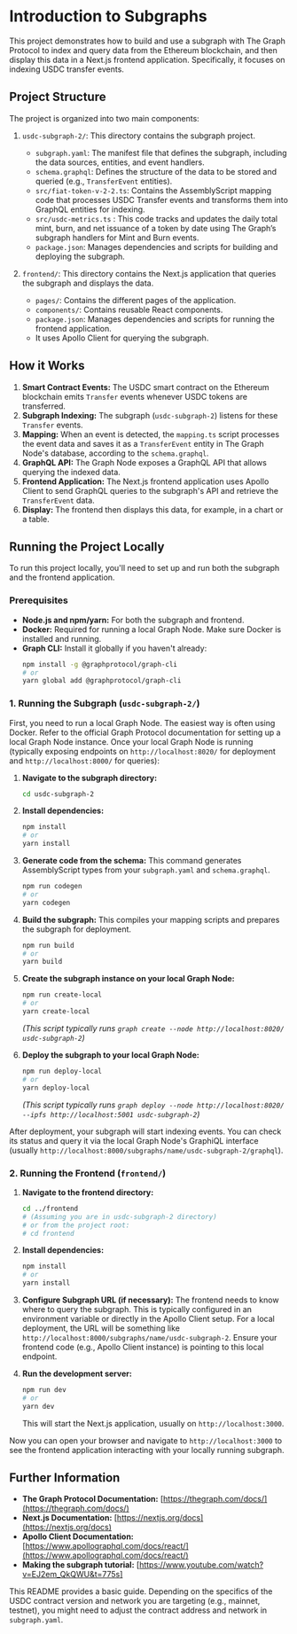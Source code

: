 # Introduction to Subgraphs

This project demonstrates how to build and use a subgraph with The Graph Protocol to index and query data from the Ethereum blockchain, and then display this data in a Next.js frontend application. Specifically, it focuses on indexing USDC transfer events.

## Project Structure

The project is organized into two main components:

1.  `usdc-subgraph-2/`: This directory contains the subgraph project.
    *   `subgraph.yaml`: The manifest file that defines the subgraph, including the data sources, entities, and event handlers.
    *   `schema.graphql`: Defines the structure of the data to be stored and queried (e.g., `TransferEvent` entities).
    *   `src/fiat-token-v-2-2.ts`: Contains the AssemblyScript mapping code that processes USDC Transfer events and transforms them into GraphQL entities for indexing.
    * `src/usdc-metrics.ts` : This code tracks and updates the daily total mint, burn, and net issuance of a token by date using The Graph’s subgraph handlers for Mint and Burn events.
    *   `package.json`: Manages dependencies and scripts for building and deploying the subgraph.

2.  `frontend/`: This directory contains the Next.js application that queries the subgraph and displays the data.
    *   `pages/`: Contains the different pages of the application.
    *   `components/`: Contains reusable React components.
    *   `package.json`: Manages dependencies and scripts for running the frontend application.
    *   It uses Apollo Client for querying the subgraph.

## How it Works

1.  **Smart Contract Events:** The USDC smart contract on the Ethereum blockchain emits `Transfer` events whenever USDC tokens are transferred.
2.  **Subgraph Indexing:** The subgraph (`usdc-subgraph-2`) listens for these `Transfer` events.
3.  **Mapping:** When an event is detected, the `mapping.ts` script processes the event data and saves it as a `TransferEvent` entity in The Graph Node's database, according to the `schema.graphql`.
4.  **GraphQL API:** The Graph Node exposes a GraphQL API that allows querying the indexed data.
5.  **Frontend Application:** The Next.js frontend application uses Apollo Client to send GraphQL queries to the subgraph's API and retrieve the `TransferEvent` data.
6.  **Display:** The frontend then displays this data, for example, in a chart or a table.

## Running the Project Locally

To run this project locally, you'll need to set up and run both the subgraph and the frontend application.

### Prerequisites

*   **Node.js and npm/yarn:** For both the subgraph and frontend.
*   **Docker:** Required for running a local Graph Node. Make sure Docker is installed and running.
*   **Graph CLI:** Install it globally if you haven't already:
    ```bash
    npm install -g @graphprotocol/graph-cli
    # or
    yarn global add @graphprotocol/graph-cli
    ```

### 1. Running the Subgraph (`usdc-subgraph-2/`)

First, you need to run a local Graph Node. The easiest way is often using Docker. Refer to the official Graph Protocol documentation for setting up a local Graph Node instance. Once your local Graph Node is running (typically exposing endpoints on `http://localhost:8020/` for deployment and `http://localhost:8000/` for queries):

1.  **Navigate to the subgraph directory:**
    ```bash
    cd usdc-subgraph-2
    ```

2.  **Install dependencies:**
    ```bash
    npm install
    # or
    yarn install
    ```

3.  **Generate code from the schema:** This command generates AssemblyScript types from your `subgraph.yaml` and `schema.graphql`.
    ```bash
    npm run codegen
    # or
    yarn codegen
    ```

4.  **Build the subgraph:** This compiles your mapping scripts and prepares the subgraph for deployment.
    ```bash
    npm run build
    # or
    yarn build
    ```

5.  **Create the subgraph instance on your local Graph Node:**
    ```bash
    npm run create-local
    # or
    yarn create-local
    ```
    *(This script typically runs `graph create --node http://localhost:8020/ usdc-subgraph-2`)*

6.  **Deploy the subgraph to your local Graph Node:**
    ```bash
    npm run deploy-local
    # or
    yarn deploy-local
    ```
    *(This script typically runs `graph deploy --node http://localhost:8020/ --ipfs http://localhost:5001 usdc-subgraph-2`)*

After deployment, your subgraph will start indexing events. You can check its status and query it via the local Graph Node's GraphiQL interface (usually `http://localhost:8000/subgraphs/name/usdc-subgraph-2/graphql`).

### 2. Running the Frontend (`frontend/`)

1.  **Navigate to the frontend directory:**
    ```bash
    cd ../frontend
    # (Assuming you are in usdc-subgraph-2 directory)
    # or from the project root:
    # cd frontend
    ```

2.  **Install dependencies:**
    ```bash
    npm install
    # or
    yarn install
    ```

3.  **Configure Subgraph URL (if necessary):**
    The frontend needs to know where to query the subgraph. This is typically configured in an environment variable or directly in the Apollo Client setup. For a local deployment, the URL will be something like `http://localhost:8000/subgraphs/name/usdc-subgraph-2`. Ensure your frontend code (e.g., Apollo Client instance) is pointing to this local endpoint.

4.  **Run the development server:**
    ```bash
    npm run dev
    # or
    yarn dev
    ```
    This will start the Next.js application, usually on `http://localhost:3000`.

Now you can open your browser and navigate to `http://localhost:3000` to see the frontend application interacting with your locally running subgraph.

## Further Information

*   **The Graph Protocol Documentation:** [https://thegraph.com/docs/](https://thegraph.com/docs/)
*   **Next.js Documentation:** [https://nextjs.org/docs](https://nextjs.org/docs)
*   **Apollo Client Documentation:** [https://www.apollographql.com/docs/react/](https://www.apollographql.com/docs/react/)
*   **Making the subgraph tutorial:** [https://www.youtube.com/watch?v=EJ2em_QkQWU&t=775s]


This README provides a basic guide. Depending on the specifics of the USDC contract version and network you are targeting (e.g., mainnet, testnet), you might need to adjust the contract address and network in `subgraph.yaml`.
